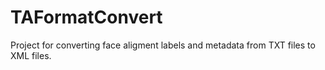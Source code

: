 # TAFormatConvert
Project for converting face aligment labels and metadata from TXT files to XML files. 
